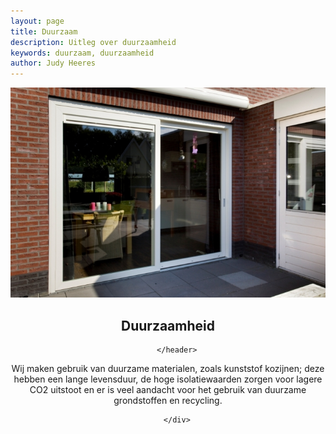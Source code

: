 ```yaml
---
layout: page
title: Duurzaam
description: Uitleg over duurzaamheid
keywords: duurzaam, duurzaamheid
author: Judy Heeres
---
```

<article class="blog full">
    <div class="image">
        <img src="/img/schuifpui.jpg" alt="Header aypen">
    </div>
    <!-- Inner -->
    <div class="inner">
        <header>
            <h1>Duurzaamheid</h1>
          
        </header>
<p>Wij maken gebruik van duurzame materialen, zoals kunststof kozijnen; deze hebben een lange levensduur, de hoge isolatiewaarden zorgen voor lagere CO2 uitstoot en er is veel aandacht voor het gebruik van duurzame grondstoffen en recycling.
</p>

        
        </div>
</article>